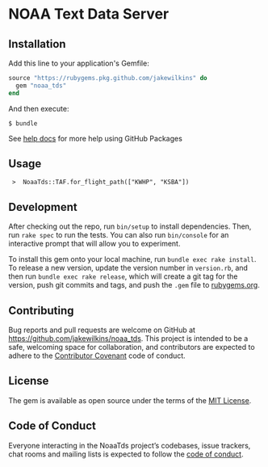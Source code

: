 # NOAA Text Data Server


## Installation

Add this line to your application's Gemfile:

```ruby
source "https://rubygems.pkg.github.com/jakewilkins" do
  gem "noaa_tds"
end
```

And then execute:

    $ bundle

See [help docs](https://help.github.com/en/packages/using-github-packages-with-your-projects-ecosystem/configuring-rubygems-for-use-with-github-packages)
for more help using GitHub Packages

## Usage

     >  NoaaTds::TAF.for_flight_path(["KWHP", "KSBA"])

## Development

After checking out the repo, run `bin/setup` to install dependencies. Then, run `rake spec` to run the tests. You can also run `bin/console` for an interactive prompt that will allow you to experiment.

To install this gem onto your local machine, run `bundle exec rake install`. To release a new version, update the version number in `version.rb`, and then run `bundle exec rake release`, which will create a git tag for the version, push git commits and tags, and push the `.gem` file to [rubygems.org](https://rubygems.org).

## Contributing

Bug reports and pull requests are welcome on GitHub at https://github.com/jakewilkins/noaa_tds. This project is intended to be a safe, welcoming space for collaboration, and contributors are expected to adhere to the [Contributor Covenant](http://contributor-covenant.org) code of conduct.

## License

The gem is available as open source under the terms of the [MIT License](https://opensource.org/licenses/MIT).

## Code of Conduct

Everyone interacting in the NoaaTds project’s codebases, issue trackers, chat rooms and mailing lists is expected to follow the [code of conduct](https://github.com/jakewilkins/noaa_tds/blob/master/CODE_OF_CONDUCT.md).
